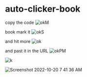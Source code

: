# auto-clicker-book

copy the code
![okM](https://user-images.githubusercontent.com/116224542/196934320-edd8c1f8-0e73-4fca-a330-1ededd9dd14a.png)

book mark it
![okS](https://user-images.githubusercontent.com/116224542/196934338-ed015435-473e-4f88-9fe8-f758ade02d93.png)

and hit more
![ok](https://user-images.githubusercontent.com/116224542/196934042-1e516f4b-9fc5-4e1d-b2cc-3a5356df7256.png)

and past it in the URL
![okPM](https://user-images.githubusercontent.com/116224542/196934327-23912592-1d90-48b9-9475-1ce7350da827.png)


![k](https://user-images.githubusercontent.com/116224542/196939874-b62a408d-101f-49d4-874d-1f375e9fe2fc.png)


![Screenshot 2022-10-20 7 41 36 AM](https://user-images.githubusercontent.com/116224542/196940001-45e632f7-92e3-44c7-8c90-96cc30dd96c8.png)
